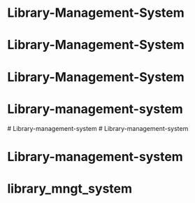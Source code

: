 # Library-Management-System
# Library-Management-System
# Library-Management-System
# Library-management-system
#   L i b r a r y - m a n a g e m e n t - s y s t e m  
 # Library-management-system
# Library-management-system
# library_mngt_system
